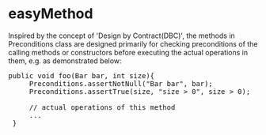 # easyMethod

  Inspired by the concept of 'Design by Contract(DBC)', the methods in Preconditions class are designed primarily for checking preconditions of the calling methods or constructors before
executing the actual operations in them, e.g. as demonstrated below:
<pre>
public void foo(Bar bar, int size){
	 Preconditions.assertNotNull("Bar bar", bar);
     Preconditions.assertTrue(size, "size > 0", size > 0);

     // actual operations of this method
     ...
 }
</pre>
<p>